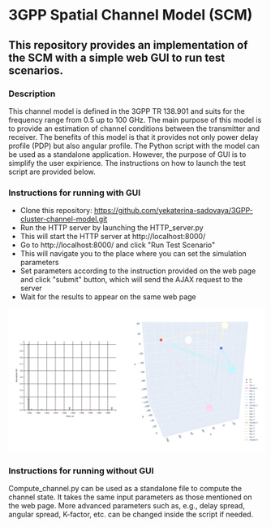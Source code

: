 # 3GPP Spatial Channel Model (SCM)

## This repository provides an implementation of the SCM with a simple web GUI to run test scenarios.

### Description

This channel model is defined in the 3GPP TR 138.901 and suits for the frequency range from 0.5 up to 100 GHz.
The main purpose of this model is to provide an estimation of channel conditions between the transmitter and receiver.
The benefits of this model is that it provides not only power delay profile (PDP) but also angular profile.
The Python script with the model can be used as a standalone application. 
However, the purpose of GUI is to simplify the user expirience. The instructions on how to launch the test script are provided below.

### Instructions for running with GUI

- Clone this repository: https://github.com/yekaterina-sadovaya/3GPP-cluster-channel-model.git
- Run the HTTP server by launching the HTTP_server.py
- This will start the HTTP server at http://localhost:8000/
- Go to http://localhost:8000/ and click "Run Test Scenario"
- This will navigate you to the place where you can set the simulation parameters
- Set parameters according to the instruction provided on the web page and click "submit" button, which will send the AJAX request to the server 
- Wait for the results to appear on the same web page

![alt text](/fig/example_results.png)

### Instructions for running without GUI

Compute_channel.py can be used as a standalone file to compute the channel state. 
It takes the same input parameters as those mentioned on the web page.
More advanced parameters such as, e.g., delay spread, angular spread, K-factor, etc. can be changed inside the script if needed. 